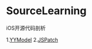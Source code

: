 # SourceLearning
iOS开源代码剖析

1.[YYModel](https://github.com/wwanglifeng/SourceLearning/blob/master/YYModel/YYModelLearning.md)
2.[JSPatch](https://github.com/wwanglifeng/SourceLearning/blob/master/JSPatch/JSPatchLearning_1.md)
